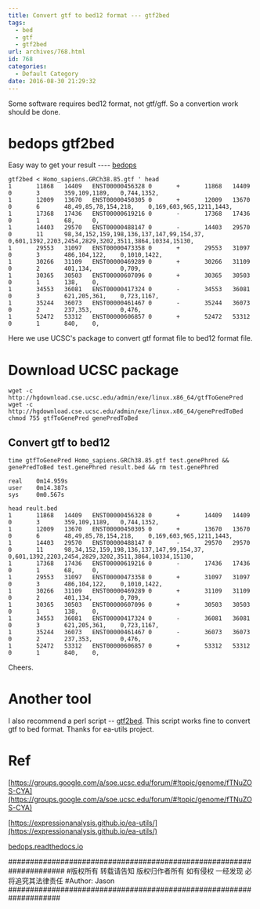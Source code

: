 ```yaml
---
title: Convert gtf to bed12 format --- gtf2bed
tags:
  - bed
  - gtf
  - gtf2bed
url: archives/768.html
id: 768
categories:
  - Default Category
date: 2016-08-30 21:29:32
---
```


Some software requires bed12 format, not gtf/gff. So a convertion work should be done.

# bedops gtf2bed

Easy way to get your result ---- [bedops](http://bedops.readthedocs.io)

```
gtf2bed < Homo_sapiens.GRCh38.85.gtf ' head
1       11868   14409   ENST00000456328 0       +       11868   14409   0       3       359,109,1189,   0,744,1352,
1       12009   13670   ENST00000450305 0       +       12009   13670   0       6       48,49,85,78,154,218,    0,169,603,965,1211,1443,
1       17368   17436   ENST00000619216 0       -       17368   17436   0       1       68,     0,
1       14403   29570   ENST00000488147 0       -       14403   29570   0       11      98,34,152,159,198,136,137,147,99,154,37,        0,601,1392,2203,2454,2829,3202,3511,3864,10334,15130,
1       29553   31097   ENST00000473358 0       +       29553   31097   0       3       486,104,122,    0,1010,1422,
1       30266   31109   ENST00000469289 0       +       30266   31109   0       2       401,134,        0,709,
1       30365   30503   ENST00000607096 0       +       30365   30503   0       1       138,    0,
1       34553   36081   ENST00000417324 0       -       34553   36081   0       3       621,205,361,    0,723,1167,
1       35244   36073   ENST00000461467 0       -       35244   36073   0       2       237,353,        0,476,
1       52472   53312   ENST00000606857 0       +       52472   53312   0       1       840,    0,
```


Here we use UCSC's package to convert gtf format file to bed12 format file.

#  Download UCSC package

```shell
wget -c http://hgdownload.cse.ucsc.edu/admin/exe/linux.x86_64/gtfToGenePred
wget -c http://hgdownload.cse.ucsc.edu/admin/exe/linux.x86_64/genePredToBed
chmod 755 gtfToGenePred genePredToBed
```




## Convert gtf to bed12

```
time gtfToGenePred Homo_sapiens.GRCh38.85.gtf test.genePhred && genePredToBed test.genePhred result.bed && rm test.genePhred 

real    0m14.959s
user    0m14.387s
sys     0m0.567s
```

```
head reult.bed 
1       11868   14409   ENST00000456328 0       +       14409   14409   0       3       359,109,1189,   0,744,1352,
1       12009   13670   ENST00000450305 0       +       13670   13670   0       6       48,49,85,78,154,218,    0,169,603,965,1211,1443,
1       14403   29570   ENST00000488147 0       -       29570   29570   0       11      98,34,152,159,198,136,137,147,99,154,37,       0,601,1392,2203,2454,2829,3202,3511,3864,10334,15130,
1       17368   17436   ENST00000619216 0       -       17436   17436   0       1       68,     0,
1       29553   31097   ENST00000473358 0       +       31097   31097   0       3       486,104,122,    0,1010,1422,
1       30266   31109   ENST00000469289 0       +       31109   31109   0       2       401,134,        0,709,
1       30365   30503   ENST00000607096 0       +       30503   30503   0       1       138,    0,
1       34553   36081   ENST00000417324 0       -       36081   36081   0       3       621,205,361,    0,723,1167,
1       35244   36073   ENST00000461467 0       -       36073   36073   0       2       237,353,        0,476,
1       52472   53312   ENST00000606857 0       +       53312   53312   0       1       840,    0,
```


Cheers. 

# Another tool

I also recommend a perl script -- [gtf2bed](https://github.com/ExpressionAnalysis/ea-utils/blob/master/clipper/gtf2bed). This script works fine to convert gtf to bed format. Thanks for ea-utils project.

# Ref

[https://groups.google.com/a/soe.ucsc.edu/forum/#!topic/genome/fTNuZOS-CYA](https://groups.google.com/a/soe.ucsc.edu/forum/#!topic/genome/fTNuZOS-CYA)

[https://expressionanalysis.github.io/ea-utils/](https://expressionanalysis.github.io/ea-utils/)

[bedops.readthedocs.io](http://bedops.readthedocs.io)

\#####################################################################
\#版权所有 转载请告知 版权归作者所有 如有侵权 一经发现 必将追究其法律责任
\#Author: Jason
\####################################################################